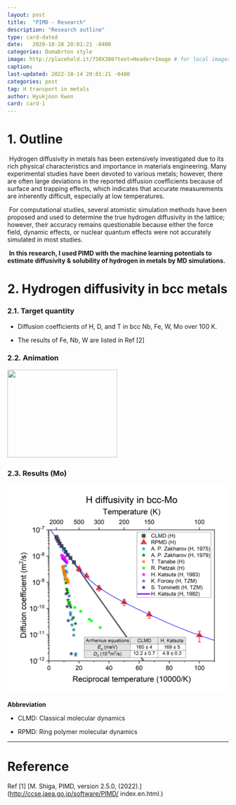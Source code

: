 ```yaml
---
layout: post
title:  "PIMD - Research"
description: "Research outline"
type: card-dated
date:   2020-10-28 20:01:21 -0400
categories: Dumabrton style
image: http://placehold.it/750X300?text=Header+Image # for local images, place in /assets/img/posts/
caption:
last-updated: 2022-10-14 20:01:21 -0400
categories: post
tag: H transport in metals
author: Hyukjoon Kwon
card: card-1
---
```




# 1. Outline

​		Hydrogen diffusivity in metals has been extensively investigated due to its rich physical characteristics and importance in materials engineering. Many experimental studies have been devoted to various metals; however, there are often large deviations in the reported diffusion coefficients because of surface and trapping effects, which indicates that accurate measurements are inherently difficult, especially at low temperatures. 

​		For computational studies, several atomistic simulation methods have been proposed and used to determine the true hydrogen diffusivity in the lattice; however, their accuracy remains questionable because either the force field, dynamic effects, or nuclear quantum effects were not accurately simulated in most studies.

​		**In this research, I used PIMD with the machine learning potentials to estimate diffusivity & solubility of hydrogen in metals by MD simulations.**



# 2. Hydrogen diffusivity in bcc metals

### 2.1. Target quantity

- Diffusion coefficients of H, D, and T in bcc Nb, Fe, W, Mo over 100 K.

- The results of Fe, Nb, W are listed in Ref [2] 

### 2.2. Animation

<img alt="" src="/assets/img/posts/Animation_diffusion.gif" style="width:250px; height:200px;"/>

  

### 2.3. Results (Mo)

<img alt="" src="/assets/img/posts/H_diffusion_Mo.jpg" style="width:500px; height:475px;"/>

  

**Abbreviation**

- CLMD: Classical molecular dynamics

- RPMD: Ring polymer molecular dynamics

--------------

# Reference

Ref [1] [M. Shiga, PIMD, version 2.5.0, (2022).](http://ccse.jaea.go.jp/software/PIMD/ index.en.html.) 

